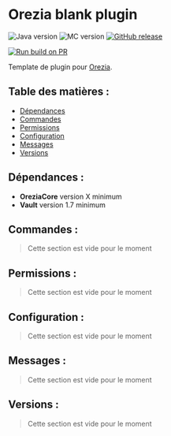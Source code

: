 # Orezia blank plugin 

![Java version](https://img.shields.io/badge/java-^16-yellow)
![MC version](https://img.shields.io/badge/MC-v1.17-green)
[![GitHub release](https://img.shields.io/badge/release-vX-blue)](https://github.com/Orezia/OreziaTemplate/releases/tag/X)

[![Run build on PR](https://github.com/Orezia/OreziaCore-API/actions/workflows/build_on_pr.yml/badge.svg?branch=main)](https://github.com/Orezia/OreziaCore-API/actions/workflows/build_on_pr.yml)

Template de plugin pour [Orezia](https://oreziamc.fr).

## Table des matières :

- [Dépendances](#dpendances-)
- [Commandes](#commandes-)
- [Permissions](#permissions-)
- [Configuration](#configuration-)
- [Messages](#messages-)
- [Versions](#versions-)

## Dépendances :

- __OreziaCore__ version X minimum
- __Vault__ version 1.7 minimum

## Commandes :

> Cette section est vide pour le moment

## Permissions :

> Cette section est vide pour le moment

## Configuration :

> Cette section est vide pour le moment

## Messages :

> Cette section est vide pour le moment

## Versions :

> Cette section est vide pour le moment
